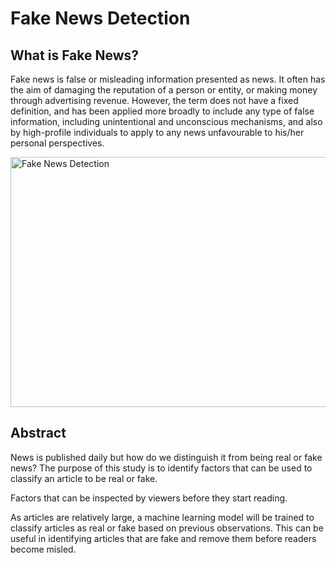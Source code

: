 # Fake News Detection

## What is Fake News?
Fake news is false or misleading information presented as news. It often has the aim of damaging the reputation of a person or entity, or making money through advertising revenue. However, the term does not have a fixed definition, and has been applied more broadly to include any type of false information, including unintentional and unconscious mechanisms, and also by high-profile individuals to apply to any news unfavourable to his/her personal perspectives.

<img src = "https://www.internetmatters.org/wp-content/uploads/2020/10/protect-your-child-fake-news.png" alt = "Fake News Detection" width = 600 height = 400></img>

## Abstract
News is published daily but how do we distinguish it from being real or fake news? The purpose of this study is to identify factors that can be used to classify an article to be real or fake.

Factors that can be inspected by viewers before they start reading.

As articles are relatively large, a machine learning model will be trained to classify articles as real or fake based on previous observations. This can be useful in identifying articles that are fake and remove them before readers become misled.
